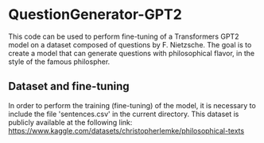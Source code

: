 # QuestionGenerator-GPT2
This code can be used to perform fine-tuning of a Transformers GPT2 model on a dataset composed of questions by F. Nietzsche. 
The goal is to create a model that can generate questions with philosophical flavor, in the style of the famous philospher.

## Dataset and fine-tuning
In order to perform the training (fine-tuning) of the model, it is necessary to include the file 'sentences.csv' in the current directory.
This dataset is publicly available at the following link:
https://www.kaggle.com/datasets/christopherlemke/philosophical-texts
